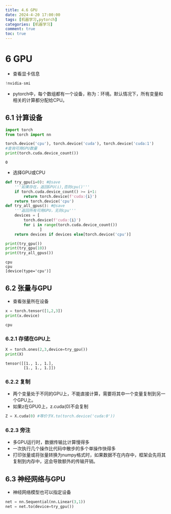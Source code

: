 ```yaml
---
title: 4.6 GPU
date: 2024-4-20 17:00:00
tags: [机器学习,pytorch]
categories: [机器学习]
comment: true
toc: true
---
```

#  
<!--more-->
# 6 GPU
- 查看显卡信息


```python
!nvidia-smi
```

- pytorch中，每个数组都有一个设备，称为：环境。默认情况下，所有变量和相关的计算都分配给CPU。
## 6.1 计算设备



```python
import torch
from torch import nn

torch.device('cpu'), torch.device('cuda'), torch.device('cuda:1')
#查询可用GPU数量
print(torch.cuda.device_count())
```

    0
    

- 选择GPU或CPU


```python
def try_gpu(i=0): #@save
    '''如果存在，返回GPU(i),否则cpu()'''
    if torch.cuda.device_count() >= i+1:
        return torch.device(f'cuda:{i}')
    return torch.device('cpu')
def try_all_gpus(): #@save
    '''返回所有可用GPU，无则cpu'''
    devices = [
        torch.device(f'cuda:{i}')
        for i in range(torch.cuda.device_count())
               ]
    return devices if devices else[torch.device('cpu')]

print(try_gpu())
print(try_gpu(10))
print(try_all_gpus())
```

    cpu
    cpu
    [device(type='cpu')]
    

## 6.2 张量与GPU
- 查看张量所在设备


```python
x = torch.tensor([1,2,3])
print(x.device)
```

    cpu
    

### 6.2.1 存储在GPU上


```python
X = torch.ones(2,3,device=try_gpu())
print(X)
```

    tensor([[1., 1., 1.],
            [1., 1., 1.]])
    

### 6.2.2 复制
- 两个变量处于不同的GPU上，不能直接计算，需要将其中一个变量复制到另一个GPU上。
- 如果z在GPU0上，z.cuda(0)不会复制


```python
Z = X.cuda(0) #等价于X.to(torch.device('cuda:0'))
```

### 6.2.3 旁注
- 多GPU运行时，数据传输比计算慢得多
- 一次执行几个操作比代码中散步的多个单操作快得多
- 打印张量或将张量转换为numpy格式时，如果数据不在内存中，框架会先将其复制到内存中，这会导致额外的传输开销。
## 6.3 神经网络与GPU
- 神经网络模型也可以指定设备


```python
net = nn.Sequential(nn.Linear(3,1))
net = net.to(device=try_gpu())
```
